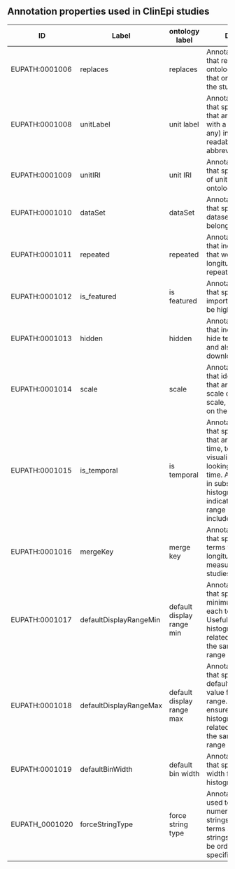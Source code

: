 ## Annotation properties used in ClinEpi studies

ID | Label | ontology label | Definition
-- | -- | -- | --
EUPATH:0001006 | replaces | replaces | Annotation property that records ontology term IRI that original used in   the study.
EUPATH:0001008 | unitLabel | unit label | Annotation property that specifies units that are associated with a variable (if any) in a human-readable format. Use abbreviations.
EUPATH:0001009 | unitIRI | unit IRI | Annotation property that specifies the IRI of unit from the unit ontology (UO).
EUPATH:0001010 | dataSet | dataSet | Annotation property that specifies dataset that a term belong to. 
EUPATH:0001011 | repeated | repeated | Annotation property that indicates terms that were assessed longitudinally / repeatedly over time.
EUPATH:0001012 | is_featured | is featured | Annotation property that specifies important terms to be highlighted.
EUPATH:0001013 | hidden | hidden | Annotation property that indicates that to hide terms in the UI and also in the download files.
EUPATH:0001014 | scale | scale | Annotation property that identifies terms that are on the log scale or natural log scale, as opposed to on the linear scale.
EUPATH:0001015 | is_temporal | is temporal | Annotation property that specifies terms that are related to time, to be   used in visualizations looking at data over time. Also to be used in   subsetting tab histograms (to indicate that the data range should not include   the origin)
EUPATH:0001016 | mergeKey | merge key | Annotation property that specifies key terms with longitudinal/repeated measures in the studies .
EUPATH:0001017 | defaultDisplayRangeMin | default display range min | Annotation property that specifies default minimum value for each term’s   range. Useful to ensure that histograms for related terms have the same x-axis range
EUPATH:0001018 | defaultDisplayRangeMax | default display range max | Annotation property that specifies the default maximum value for each   term’s range. Useful to ensure that histograms for related terms have the same x-axis range
EUPATH:0001019 | defaultBinWidth | default bin width | Annotation property that specifies the bin width for each term’s histogram.
EUPATH_0001020 | forceStringType | force string type | Annotation property used to annotate numeric terms as strings. Numeric terms annotated as strings will ALWAYS be ordinal. Study specific.
